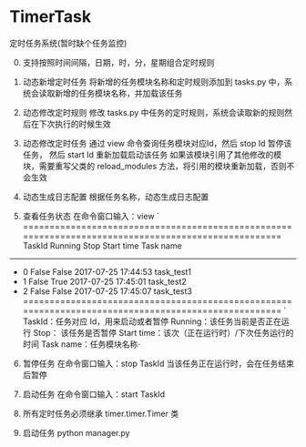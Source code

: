 # TimerTask
定时任务系统(暂时缺个任务监控)

0. 支持按照时间间隔，日期，时，分，星期组合定时规则

1. 动态新增定时任务
将新增的任务模块名称和定时规则添加到 tasks.py 中，系统会读取新增的任务模块名称，并加载该任务

2. 动态修改定时规则
修改 tasks.py 中任务的定时规则，系统会读取新的规则然后在下次执行的时候生效

3. 动态修改定时任务
通过 view 命令查询任务模块对应Id，然后 stop Id 暂停该任务， 然后 start Id 重新加载启动该任务
如果该模块引用了其他修改的模块，需要重写父类的 reload_modules 方法，将引用的模块重新加载，否则不会生效

4. 动态生成日志配置
根据任务名称，动态生成日志配置

5. 查看任务状态
在命令窗口输入：view 
 `
====================================================================================================
 TaskId  Running      Stop          Start time               Task name
----------------------------------------------------------------------------------------------------
-   0    False        False     2017-07-25 17:44:53          task_test1
-   1    False        True      2017-07-25 17:45:01          task_test2
-   2    False        False     2017-07-25 17:45:07          task_test3
====================================================================================================
 `
TaskId：任务对应 Id，用来启动或者暂停
Running：该任务当前是否正在运行
Stop： 该任务是否暂停
Start time：该次（正在运行时）/下次任务运行的时间
Task name：任务模块名称·
 
6. 暂停任务
在命令窗口输入：stop TaskId
当该任务正在运行时，会在任务结束后暂停

7. 启动任务
在命令窗口输入：start TaskId

8. 所有定时任务必须继承 timer.timer.Timer 类

9. 启动任务 python manager.py


